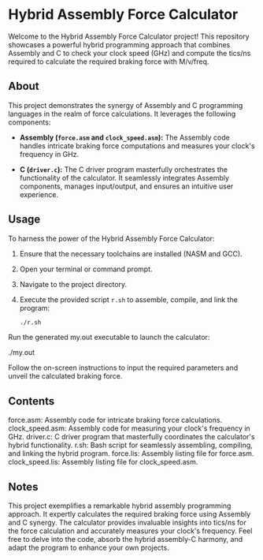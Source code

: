 # Hybrid Assembly Force Calculator

Welcome to the Hybrid Assembly Force Calculator project! This repository showcases a powerful hybrid programming approach that combines Assembly and C to check your clock speed (GHz) and compute the tics/ns required to calculate the required braking force with M/v/freq.

## About

This project demonstrates the synergy of Assembly and C programming languages in the realm of force calculations. It leverages the following components:

- **Assembly (`force.asm` and `clock_speed.asm`):** The Assembly code handles intricate braking force computations and measures your clock's frequency in GHz.

- **C (`driver.c`):** The C driver program masterfully orchestrates the functionality of the calculator. It seamlessly integrates Assembly components, manages input/output, and ensures an intuitive user experience.

## Usage

To harness the power of the Hybrid Assembly Force Calculator:

1. Ensure that the necessary toolchains are installed (NASM and GCC).
2. Open your terminal or command prompt.
3. Navigate to the project directory.
4. Execute the provided script `r.sh` to assemble, compile, and link the program:

   ```bash
   ./r.sh
Run the generated my.out executable to launch the calculator:

   ./my.out
    
Follow the on-screen instructions to input the required parameters and unveil the calculated braking force.

## Contents
force.asm: Assembly code for intricate braking force calculations.
clock_speed.asm: Assembly code for measuring your clock's frequency in GHz.
driver.c: C driver program that masterfully coordinates the calculator's hybrid functionality.
r.sh: Bash script for seamlessly assembling, compiling, and linking the hybrid program.
force.lis: Assembly listing file for force.asm.
clock_speed.lis: Assembly listing file for clock_speed.asm.

## Notes
This project exemplifies a remarkable hybrid assembly programming approach.
It expertly calculates the required braking force using Assembly and C synergy.
The calculator provides invaluable insights into tics/ns for the force calculation and accurately measures your clock's frequency.
Feel free to delve into the code, absorb the hybrid assembly-C harmony, and adapt the program to enhance your own projects.
